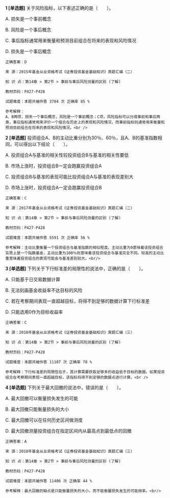 **1 [单选题]** 
关于风险指标，以下表述正确的是（　　）。

A. 损失是一个事前概念

B. 风险是一个事后概念

C. 事后指标通常用来衡量和预测目前组合在将来的表现和风险情况

D. 损失是一个事后概念

```
正确答案：D

来 源：2015年基金从业资格考试《证券投资基金基础知识》真题汇编（二）

知 识 点：第14章 > 第2节 > 事前与事后风险测量的区别 (了解)

教材页码：P427-P428

试题难度：本题共被作答 3784 次 正确率 85 %

参考解释：
A、B两项，损失一个事后概念，风险是一个事前概念；C项，风险指标可以分成事前和事后两类，事后指标通常用来评价一个组合在历史上的表现和风险情况，而事前指标则通常用来衡量和预测目前组合在将来的表现和风险情况。<br />

```


**2 [单选题]** 投资组合A、B的主动比重分别为30％、60％，且A、B的基准指数相同，可以得出以下结论（　　）。

A. 投资组合A与基准的相关性较投资组合B与基准的相关性要低

B. 市场上涨时，投资组合B一定会跑赢投资组合A

C. 投资组合B与基准的表现可能比投资组合A与基准的表现差别大

D. 市场上涨时，投资组合A一定会跑赢投资组合B<br/>

```
正确答案：C

来 源：2017年基金从业资格考试《证券投资基金基础知识》真题汇编（二）

知 识 点：第14章 > 第2节 > 事前与事后风险测量的区别 (了解)

教材页码：P427-P428

试题难度：本题共被作答 5591 次 正确率 56 %

参考解释：主动比重衡量一个投资组合与基准指数的相似程度。主动比重为0意味着该投资组合实质上是一个指数基金，主动比重为100％则意味着该投资组合与基准完全不同。较高的主动比重意味着投资组合的表现可能会与基准差别较大。<br/>
```


**3 [单选题]** 下列关于下行标准差的局限性的说法中，正确的是（　　）。

A. 只能基于日交易数据计算

B. 无法刻画基金收益率不达目标的风险

C. 若在考察期间表现一直超越目标，将得不到足够的数据计算下行标准差

D. 只能选用0作为目标收益率

```
正确答案：C

来 源：2018年基金从业资格考试《证券投资基金基础知识》真题汇编（三）

知 识 点：第14章 > 第2节 > 事前与事后风险测量的区别 (了解)

教材页码：P427-P428

试题难度：本题共被作答 11107 次 正确率 78 %

参考解释：下行标准差的局限性在于，其计算需要获取足够多的收益低于目标的数据。如果投资组合在考察期间表现一直超越目标，该指标将得不到足够的数据点进行计算。<br />
```


**4 [单选题]** 下列关于最大回撤的说法中，错误的是（　　）。

A. 最大回撤可以衡量损失发生的可能

B. 最大回撤只能衡量损失的大小

C. 最大回撤可以在任何历史区间做测度

D. 最大回撤测量投资组合在指定区间内从最高点到最低点的回撤<br/>

```
正确答案：A

来 源：2018年基金从业资格考试《证券投资基金基础知识》真题汇编（三）

知 识 点：第14章 > 第2节 > 事前与事后风险测量的区别 (了解)

教材页码：P427-P428

试题难度：本题共被作答 11406 次 正确率 44 %

参考解释：最大回撤的缺点是只能衡量损失的大小，而不能衡量损失发生的可能频率。<br/>
```


